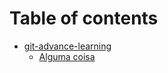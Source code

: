 # Table of contents

* [git-advance-learning](README.md)
  * [Alguma coisa](README/alguma-coisa.md)
